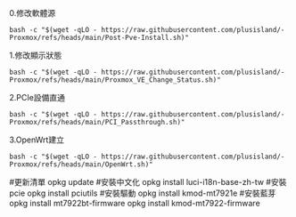 0.修改軟體源
```
bash -c "$(wget -qLO - https://raw.githubusercontent.com/plusisland/-Proxmox/refs/heads/main/Post-Pve-Install.sh)"
```
1.修改顯示狀態
```
bash -c "$(wget -qLO - https://raw.githubusercontent.com/plusisland/-Proxmox/refs/heads/main/Proxmox_VE_Change_Status.sh)"
```
2.PCIe設備直通
```
bash -c "$(wget -qLO - https://raw.githubusercontent.com/plusisland/-Proxmox/refs/heads/main/PCI_Passthrough.sh)"
```
3.OpenWrt建立
```
bash -c "$(wget -qLO - https://raw.githubusercontent.com/plusisland/-Proxmox/refs/heads/main/OpenWrt.sh)"
```
#更新清單
opkg update
#安裝中文化
opkg install luci-i18n-base-zh-tw
#安裝pcie
opkg install pciutils
#安裝驅動
opkg install kmod-mt7921e
#安裝藍芽
opkg install mt7922bt-firmware
opkg install kmod-mt7922-firmware
